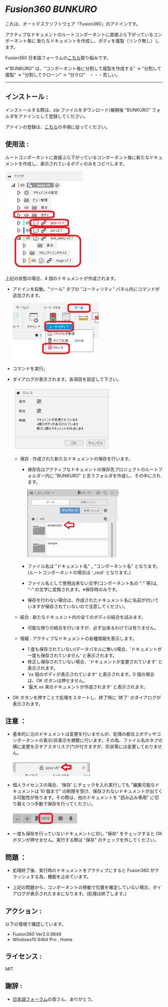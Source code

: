 # **_Fusion360 BUNKURO_**

これは、オートデスクソフトウェア「Fusion360」のアドインです。

アクティブなドキュメントのルートコンポーネントに直接ぶら下がっているコンポーネント毎に
新たなドキュメントを作成し、ボディを複製（リンク無し）します。

Fusion360 日本語フォーラムの[こちら](https://forums.autodesk.com/t5/fusion-360-ri-ben-yu/da-gui-moasenburiwo-dongkasu-fang-fano-yitsutoshite/td-p/10123423)取り組みです。

※"BUNKURO" は、"コンポーネント毎に分割して複製を作成する" -> "分割して複製" -> "分割してクローン" -> "分クロ"　・・・苦しい。

---

## インストール :

インストールする際は、zip ファイルをダウンロード/展開後 "BUNKURO" フォルダをアドインとして登録してください。

アドインの登録は、[こちら](https://kantoku.hatenablog.com/entry/2021/02/15/161734)の手順に従ってください。

## 使用法 :

ルートコンポーネントに直接ぶら下がっているコンポーネント毎に新たなドキュメントを作成し、表示されているボディのみをコピペします。

![Alt text](./resources/use1_jpn.png)

上記の状態の場合、4 個のドキュメントが作成されます。

- アドインを起動。"ツール" タブの "ユーティリティ" パネル内にコマンドが追加されます。

  ![Alt text](./resources/tool_panel_jpn.png)

- コマンドを実行。

- ダイアログが表示されます。各項目を設定して下さい。

  ![Alt text](./resources/dialog_jpn.png)

  - 保存 : 作成された新たなドキュメントの保存を行います。

    - 保存先はアクティブなドキュメントの保存先プロジェクトのルートフォルダー内に "BUNKURO" と言うフォルダを作成し、その中にされます。

      ![Alt text](./resources/use2_jpn.png)

    - ファイル名は "ドキュメント名" \_ "コンポーネント名" となります。(ルートコンポーネントの場合は '\_root' となります。)
    - ファイル名として使用出来ない文字(コンポーネント名の ":" 等)は,
      "-" の文字に変換されます。※保存時のみです。
    - 保存を行わない場合は、作成されたドキュメント名に名前が付いていますが保存されていないので注意してください。

  - 結合 : 新たなドキュメント内の全てのボディの結合を試みます。

    - 可能な限りの結合を行いますが、必ず出来るわけでは有りません。

  - 情報 : アクティブなドキュメントの各種情報を表示します。
    - 1 度も保存されていない(データパネルに無い)場合、'ドキュメントが一度も保存されていません' と表示されます。
    - 修正し保存されていない場合、'ドキュメントが変更されています' と表示されます。
    - 'xx 個のボディが表示されています' と表示されます。0 個の場合は、OK ボタンは押せません。
    - '最大 xx 来のドキュメントが作成されます' と表示されます。

- OK ボタンを押すことで処理をスタートし、終了時に '終了' のダイアログが表示されます。

## 注意 ：

- 基本的に元のドキュメントは変更を行いませんが、処理の都合上ボディやコンポーネントの表示/非表示を頻繁に行います。その為、ファイル名のタブの横に変更を示すアスタリスク(\*)が付きますが、形状等には変更しておりません。

  ![Alt text](./resources/Constraint1_jpn.png)

- 個人ライセンスの場合、'保存' にチェックを入れ実行しても "編集可能なドキュメントは 10 個まで" の制限を受け、保存されないドキュメントが出てくる可能性が有ります。その際は、他のドキュメントを "読み込み専用" に切り替えつつ手動で保存を行ってください。

  ![Alt text](./resources/Constraint2_jpn.png)

- 一度も保存を行っていないドキュメントに対し "保存" をチェックすると OK ボタンが押せません。実行する際は "保存" のチェックを外してください。

## 問題 ：

- 処理終了後、実行時のドキュメントをアクティブにすると Fusion360 がクラッシュする為、機能を止めています。

- 上記の問題から、コンポーネントの移動で位置を確定していない場合、ダイアログが表示されたままになります。(処理は終了します。)

## アクション :

以下の環境で確認しています。

- Fusion360 Ver2.0.9849
- Windows10 64bit Pro , Home

## ライセンス :

MIT

## 謝辞 :

- [日本語フォーラム](https://forums.autodesk.com/t5/fusion-360-ri-ben-yu/bd-p/707)の皆さん、ありがとう。
